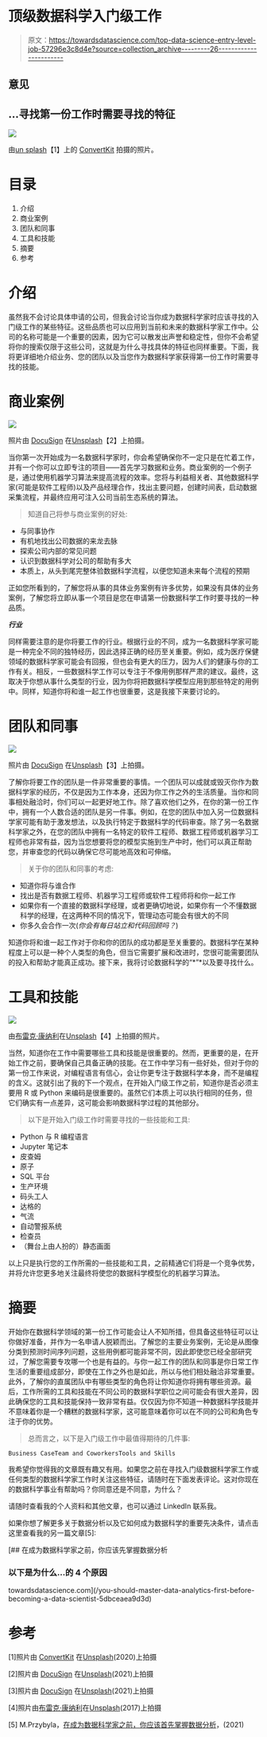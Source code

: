 # 顶级数据科学入门级工作

> 原文：<https://towardsdatascience.com/top-data-science-entry-level-job-57296e3c8d4e?source=collection_archive---------26----------------------->

## 意见

## …寻找第一份工作时需要寻找的特征

![](img/d79ef8ef68ce19fd1e6b8f5ee7a00d0d.png)

由[un splash](https://unsplash.com/s/photos/person-on-laptop?utm_source=unsplash&utm_medium=referral&utm_content=creditCopyText)【1】上的 [ConvertKit](https://unsplash.com/@convertkit?utm_source=unsplash&utm_medium=referral&utm_content=creditCopyText) 拍摄的照片。

# 目录

1.  介绍
2.  商业案例
3.  团队和同事
4.  工具和技能
5.  摘要
6.  参考

# 介绍

虽然我不会讨论具体申请的公司，但我会讨论当你成为数据科学家时应该寻找的入门级工作的某些特征。这些品质也可以应用到当前和未来的数据科学家工作中。公司的名称可能是一个重要的因素，因为它可以散发出声誉和稳定性，但你不会希望将你的搜索仅限于这些公司，这就是为什么寻找具体的特征也同样重要。下面，我将更详细地介绍业务、您的团队以及当您作为数据科学家获得第一份工作时需要寻找的技能。

# 商业案例

![](img/70af1dca65304513430c00431a4125c2.png)

照片由 [DocuSign](https://unsplash.com/@docusign?utm_source=unsplash&utm_medium=referral&utm_content=creditCopyText) 在[Unsplash](https://unsplash.com/s/photos/business?utm_source=unsplash&utm_medium=referral&utm_content=creditCopyText)【2】上拍摄。

当你第一次开始成为一名数据科学家时，你会希望确保你不一定只是在忙着工作，并有一个你可以立即专注的项目——首先学习数据和业务。商业案例的一个例子是，通过使用机器学习算法来提高流程的效率。您将与利益相关者、其他数据科学家(可能是软件工程师)以及产品经理合作，找出主要问题，创建时间表，启动数据采集流程，并最终应用可注入公司当前生态系统的算法。

> 知道自己将参与商业案例的好处:

*   与同事协作
*   有机地找出公司数据的来龙去脉
*   探索公司内部的常见问题
*   认识到数据科学对公司的帮助有多大
*   本质上，从头到尾完整体验数据科学流程，以便您知道未来每个流程的预期

正如您所看到的，了解您将从事的具体业务案例有许多优势，如果没有具体的业务案例，了解您将立即从事一个项目是您在申请第一份数据科学工作时要寻找的一种品质。

***行业***

同样需要注意的是你将要工作的行业。根据行业的不同，成为一名数据科学家可能是一种完全不同的独特经历，因此选择正确的经历至关重要。例如，成为医疗保健领域的数据科学家可能会有回报，但也会有更大的压力，因为人们的健康与你的工作有关。相反，一些数据科学工作可以专注于不像用例那样严肃的建议。最终，这取决于你想从事什么类型的行业，因为你将把数据科学模型应用到那些特定的用例中。同样，知道你将和谁一起工作也很重要，这是我接下来要讨论的。

# 团队和同事

![](img/38a141250525379b8b94152df1aee32f.png)

照片由 [DocuSign](https://unsplash.com/@docusign?utm_source=unsplash&utm_medium=referral&utm_content=creditCopyText) 在[Unsplash](https://unsplash.com/@docusign?utm_source=unsplash&utm_medium=referral&utm_content=creditCopyText)【3】上拍摄。

了解你将要工作的团队是一件非常重要的事情。一个团队可以成就或毁灭你作为数据科学家的经历，不仅是因为工作本身，还因为你工作之外的生活质量。当你和同事相处融洽时，你们可以一起更好地工作。除了喜欢他们之外，在你的第一份工作中，拥有一个人数合适的团队是另一件事。例如，在您的团队中加入另一位数据科学家可能有助于激发想法，以及执行特定于数据科学的代码审查。除了另一名数据科学家之外，在您的团队中拥有一名特定的软件工程师、数据工程师或机器学习工程师也非常有益，因为当您想要将您的模型实施到生产中时，他们可以真正帮助您，并审查您的代码以确保它尽可能地高效和可伸缩。

> 关于你的团队和同事的考虑:

*   知道你将与谁合作
*   找出是否有数据工程师、机器学习工程师或软件工程师将和你一起工作
*   如果你有一个直接的数据科学经理，或者更确切地说，如果你有一个不懂数据科学的经理，在这两种不同的情况下，管理动态可能会有很大的不同
*   你多久会合作一次(*你会有每日站立和代码回顾吗？*)

知道你将和谁一起工作对于你和你的团队的成功都是至关重要的。数据科学在某种程度上可以是一种个人类型的角色，但当它需要扩展和改进时，您很可能需要团队的投入和帮助才能真正成功。接下来，我将讨论数据科学的“*”*以及要寻找什么。

# 工具和技能

![](img/555a19e062d60309e69bb76df7761a43.png)

由[布雷克·康纳利](https://unsplash.com/@blakeconnally?utm_source=unsplash&utm_medium=referral&utm_content=creditCopyText)在[Unsplash](https://unsplash.com/s/photos/python?utm_source=unsplash&utm_medium=referral&utm_content=creditCopyText)【4】上拍摄的照片。

当然，知道你在工作中需要哪些工具和技能是很重要的。然而，更重要的是，在开始工作之前，要确保自己具备正确的技能。在工作中学习有一些好处，但对于你的第一份工作来说，对编程语言有信心，会让你更专注于数据科学本身，而不是编程的含义。这就引出了我的下一个观点，在开始入门级工作之前，知道你是否必须主要用 R 或 Python 来编码是很重要的。虽然它们本质上可以执行相同的任务，但它们确实有一点差异，这可能会影响数据科学过程的其他部分。

> 以下是开始入门级工作时需要寻找的一些技能和工具:

*   Python 与 R 编程语言
*   Jupyter 笔记本
*   皮查姆
*   原子
*   SQL 平台
*   生产环境
*   码头工人
*   达格的
*   气流
*   自动警报系统
*   检查员
*   （舞台上由人扮的）静态画面

以上只是执行您的工作所需的一些技能和工具，之前精通它们将是一个竞争优势，并将允许您更多地关注最终将使您的数据科学模型化的机器学习算法。

# 摘要

开始你在数据科学领域的第一份工作可能会让人不知所措，但具备这些特征可以让你做好准备，并作为一名申请人脱颖而出。了解您的主要业务案例，无论是从图像分类到预测时间序列问题，这些用例都可能非常不同，因此即使您已经全部研究过，了解您需要专攻哪一个也是有益的。与你一起工作的团队和同事是你日常工作生活的重要组成部分，即使在工作之外也是如此，所以与他们相处融洽非常重要。此外，了解你的直属团队中有哪些类型的角色将让你知道你将拥有哪些资源。最后，工作所需的工具和技能在不同公司的数据科学职位之间可能会有很大差异，因此确保您的工具和技能保持一致非常有益。仅仅因为你不知道一种数据科学技能并不意味着你是一个糟糕的数据科学家，这可能意味着你可以在不同的公司和角色专注于你的优势。

> 总而言之，以下是入门级工作中最值得期待的几件事:

```
Business CaseTeam and CoworkersTools and Skills
```

我希望你觉得我的文章既有趣又有用。如果您之前在寻找入门级数据科学家工作或任何类型的数据科学家工作时关注这些特征，请随时在下面发表评论。这对你现在的数据科学事业有帮助吗？你同意还是不同意，为什么？

请随时查看我的个人资料和其他文章，也可以通过 LinkedIn 联系我。

如果你想了解更多关于数据分析以及它如何成为数据科学的重要先决条件，请点击这里查看我的另一篇文章[5]:

[](/you-should-master-data-analytics-first-before-becoming-a-data-scientist-5dbceaea9d3d) [## 在成为数据科学家之前，你应该先掌握数据分析

### 以下是为什么…的 4 个原因

towardsdatascience.com](/you-should-master-data-analytics-first-before-becoming-a-data-scientist-5dbceaea9d3d) 

# 参考

[1]照片由 [ConvertKit](https://unsplash.com/@convertkit?utm_source=unsplash&utm_medium=referral&utm_content=creditCopyText) 在[Unsplash](https://unsplash.com/s/photos/person-on-laptop?utm_source=unsplash&utm_medium=referral&utm_content=creditCopyText)(2020)上拍摄

[2]照片由 [DocuSign](https://unsplash.com/@docusign?utm_source=unsplash&utm_medium=referral&utm_content=creditCopyText) 在[Unsplash](https://unsplash.com/s/photos/business?utm_source=unsplash&utm_medium=referral&utm_content=creditCopyText)(2021)上拍摄

[3]照片由 [DocuSign](https://unsplash.com/@docusign?utm_source=unsplash&utm_medium=referral&utm_content=creditCopyText) 在[Unsplash](https://unsplash.com/@docusign?utm_source=unsplash&utm_medium=referral&utm_content=creditCopyText)(2021)上拍摄

[4]照片由[布雷克·康纳利](https://unsplash.com/@blakeconnally?utm_source=unsplash&utm_medium=referral&utm_content=creditCopyText)在[Unsplash](https://unsplash.com/s/photos/python?utm_source=unsplash&utm_medium=referral&utm_content=creditCopyText)(2017)上拍摄

[5] M.Przybyla，[在成为数据科学家之前，你应该首先掌握数据分析](/you-should-master-data-analytics-first-before-becoming-a-data-scientist-5dbceaea9d3d)，(2021)